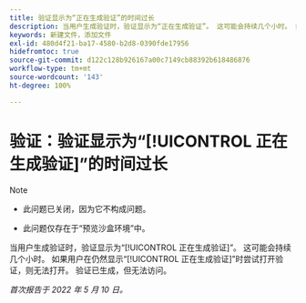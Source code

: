 ```yaml
---
title: 验证显示为“正在生成验证”的时间过长
description: 当用户生成验证时，验证显示为“正在生成验证”。 这可能会持续几个小时。 如果用户在仍然显示“正在生成验证”时尝试打开验证，则无法打开。 验证已生成，但无法访问。
keywords: 新建文件，添加文件
exl-id: 480d4f21-ba17-4580-b2d8-0390fde17956
hidefromtoc: true
source-git-commit: d122c128b926167a00c7149cb88392b618486876
workflow-type: tm+mt
source-wordcount: '143'
ht-degree: 100%

---
```


# 验证：验证显示为“[!UICONTROL 正在生成验证]”的时间过长

>[!NOTE]
>
>* 此问题已关闭，因为它不构成问题。
>
>* 此问题仅存在于“预览沙盒环境”中。

当用户生成验证时，验证显示为“[!UICONTROL 正在生成验证]”。 这可能会持续几个小时。 如果用户在仍然显示“[!UICONTROL 正在生成验证]”时尝试打开验证，则无法打开。 验证已生成，但无法访问。

*首次报告于 2022 年 5 月 10 日。*
